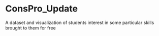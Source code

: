 # ConsPro_Update
A dataset and visualization of students interest in some particular skills brought to them for free
